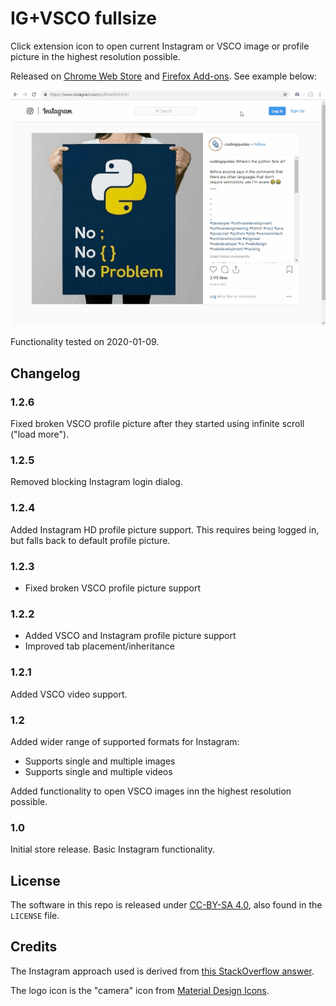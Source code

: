 # IG+VSCO fullsize

Click extension icon to open current Instagram or VSCO image or profile picture in the highest resolution possible.

Released on [Chrome Web Store](https://chrome.google.com/webstore/detail/ig+vsco-fullsize/ngdfnokoifnihnknoibnbhfhnkmlfocb) and [Firefox Add-ons](https://addons.mozilla.org/en-US/firefox/addon/ig-vsco-fullsize/). See example below:

![Example usage](example.gif)

Functionality tested on 2020-01-09.

## Changelog

### 1.2.6

Fixed broken VSCO profile picture after they started using infinite scroll ("load more").

### 1.2.5

Removed blocking Instagram login dialog.

### 1.2.4

Added Instagram HD profile picture support. This requires being logged in, but falls back to default profile picture.

### 1.2.3

- Fixed broken VSCO profile picture support

### 1.2.2

- Added VSCO and Instagram profile picture support
- Improved tab placement/inheritance

### 1.2.1

Added VSCO video support.

### 1.2

Added wider range of supported formats for Instagram:

- Supports single and multiple images
- Supports single and multiple videos

Added functionality to open VSCO images inn the highest resolution possible.

### 1.0

Initial store release. Basic Instagram functionality.

## License

The software in this repo is released under [CC-BY-SA 4.0](https://creativecommons.org/licenses/by-sa/4.0/), also found in the `LICENSE` file.

## Credits

The Instagram approach used is derived from [this StackOverflow answer](https://stackoverflow.com/a/48296606/2732991).

The logo icon is the "camera" icon from [Material Design Icons](https://materialdesignicons.com/).
